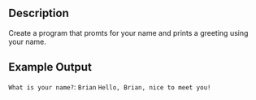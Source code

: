 ## Description

Create a program that promts for your name and prints a greeting using your name.

## Example Output

`What is your name?`: `Brian`
`Hello, Brian, nice to meet you!` 